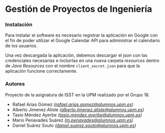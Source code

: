 # Gestión de Proyectos de Ingeniería

### Instalación

Para instalar el software es necesario registrar la aplicación en Google con el fin de poder utilizar el Google Calendar API para administrar el calendario de los usuarios.

Una vez descargada la aplicación, debemos descargar el json con las credenciales necesarias e incluirlas en una nueva carpeta _resources_ dentro de _Java Resources_ con el nombre `client_secret.json` para que la aplicación funcione correctamente. 

### Autores

Proyecto de la asignatura de ISST en la UPM realizado por el Grupo 18.

* Rafael Arias Gómez *(rafael.arias.gomez@alumnos.upm.es)*
* Alberto Jimenez Aliste *(alberto.jimenez.aliste@alumnos.upm.es)*
* Tasio Méndez Ayerbe *(tasio.mendez.ayerbe@alumnos.upm.es)*
* Mario Penavades Suárez *(m.penavades@alumnos.upm.es)*
* Daniel Suárez Souto *(daniel.suarez.souto@alumnos.upm.es)*
